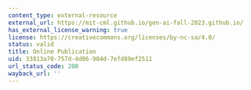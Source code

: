 ```yaml
---
content_type: external-resource
external_url: https://mit-cml.github.io/gen-ai-fall-2023.github.io/
has_external_license_warning: true
license: https://creativecommons.org/licenses/by-nc-sa/4.0/
status: valid
title: Online Publication
uid: 33813a70-757d-4d06-904d-7efd89ef2511
url_status_code: 200
wayback_url: ''
---
```

